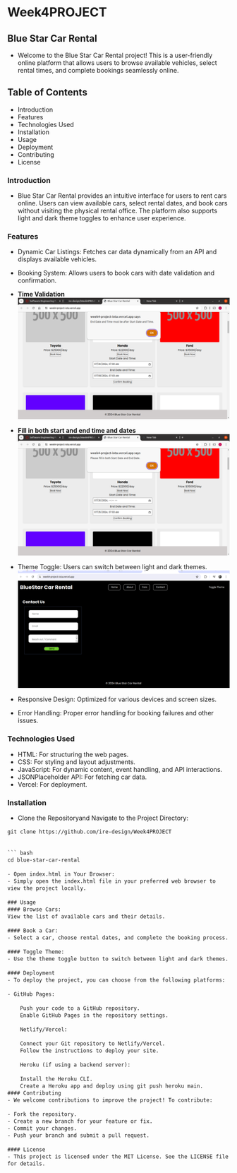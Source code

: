 # Week4PROJECT
## Blue Star Car Rental
- Welcome to the Blue Star Car Rental project! This is a user-friendly online platform that allows users to browse available vehicles, select rental times, and complete bookings seamlessly online.

## Table of Contents
- Introduction
- Features
- Technologies Used
- Installation
- Usage
- Deployment
- Contributing
- License

### Introduction
- Blue Star Car Rental provides an intuitive interface for users to rent cars online. Users can view available cars, select rental dates, and book cars without visiting the physical rental office. The platform also supports light and dark theme toggles to enhance user experience.

### Features
- Dynamic Car Listings: Fetches car data dynamically from an API and displays available vehicles.
- Booking System: Allows users to book cars with date validation and confirmation.
- **Time Validation** 
![add items image](./images/FillBoth.png)

- **Fill in both start and end time and dates**
![add items image](./images/startEndDate.png)

- Theme Toggle: Users can switch between light and dark themes.
![add items image](./images/ToggleTheme.png)

- Responsive Design: Optimized for various devices and screen sizes.
- Error Handling: Proper error handling for booking failures and other issues.

### Technologies Used
- HTML: For structuring the web pages.
- CSS: For styling and layout adjustments.
- JavaScript: For dynamic content, event handling, and API interactions.
- JSONPlaceholder API: For fetching car data.
- Vercel: For deployment.

### Installation
- Clone the Repositoryand Navigate to the Project Directory:

```
git clone https://github.com/ire-design/Week4PROJECT


``` bash
cd blue-star-car-rental

- Open index.html in Your Browser:
- Simply open the index.html file in your preferred web browser to view the project locally.

### Usage
#### Browse Cars:
View the list of available cars and their details.

#### Book a Car:
- Select a car, choose rental dates, and complete the booking process.

#### Toggle Theme:
- Use the theme toggle button to switch between light and dark themes.

#### Deployment
- To deploy the project, you can choose from the following platforms:

- GitHub Pages:

    Push your code to a GitHub repository.
    Enable GitHub Pages in the repository settings.

    Netlify/Vercel:

    Connect your Git repository to Netlify/Vercel.
    Follow the instructions to deploy your site.

    Heroku (if using a backend server):

    Install the Heroku CLI.
    Create a Heroku app and deploy using git push heroku main.
#### Contributing
- We welcome contributions to improve the project! To contribute:

- Fork the repository.
- Create a new branch for your feature or fix.
- Commit your changes.
- Push your branch and submit a pull request.

#### License
- This project is licensed under the MIT License. See the LICENSE file for details.